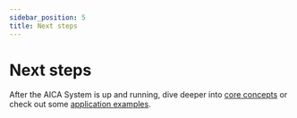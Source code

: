 ```yaml
---
sidebar_position: 5
title: Next steps
---
```


# Next steps

After the AICA System is up and running, dive deeper into [core concepts](/docs/category/ros-2-concepts) or check out
some [application examples](/core/category/guides).
